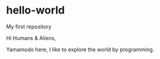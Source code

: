 # hello-world
My first repository


Hi Humans & Aliens,

Yamamodo here, I like to explore the world by programming.

